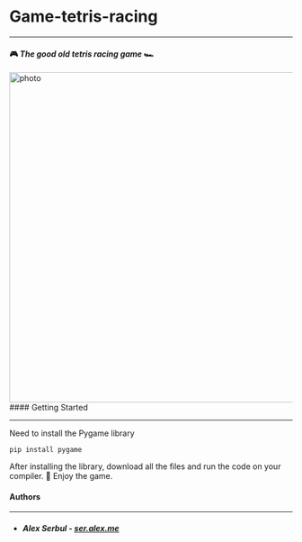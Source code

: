 # Game-tetris-racing 
___

#### 🎮 _The good old tetris racing game_ 🏎
<img width="587" alt="photo" src="https://user-images.githubusercontent.com/106024715/191070429-097ac115-96e2-4cab-b730-01905a0260cf.png">
#### Getting Started

___


Need to install the Pygame library
```
pip install pygame
```
After installing the library, download all the files and run the code on your compiler.
🥰 Enjoy the game. 
#### Authors
___

- ##### Alex Serbul - [ser.alex.me](https://github.com/Ser-Alex/Ser-Alex/blob/main/README.md) 
